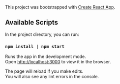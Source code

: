 This project was bootstrapped with [Create React App](https://github.com/facebook/create-react-app).

## Available Scripts

In the project directory, you can run:

###  `npm install | npm start`

Runs the app in the development mode.<br>
Open [http://localhost:3000](http://localhost:3000) to view it in the browser.

The page will reload if you make edits.<br>
You will also see any lint errors in the console.

